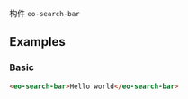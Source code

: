 构件 `eo-search-bar`

## Examples

### Basic

```html preview
<eo-search-bar>Hello world</eo-search-bar>
```

